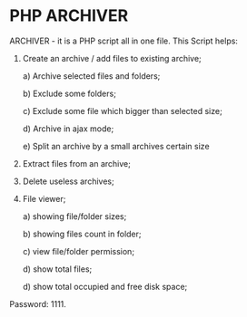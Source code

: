 PHP ARCHIVER
========

ARCHIVER - it is a PHP script all in one file.
This Script helps:

1. Create an archive / add files to existing archive;
    
    a) Archive selected files and folders;
    
    b) Exclude some folders;
    
    c) Exclude some file which bigger than selected size;
    
    d) Archive in ajax mode;
    
    e) Split an archive by a small archives certain size


2. Extract files from an archive;
3. Delete useless archives;

4. File viewer;
    
    a) showing file/folder sizes;
    
    b) showing files count in folder;
    
    c) view file/folder permission;
    
    d) show total files;
    
    d) show total occupied and free disk space;

Password: 1111.
